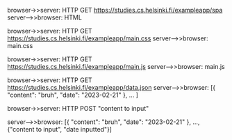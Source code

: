browser->>server: HTTP GET https://studies.cs.helsinki.fi/exampleapp/spa
server-->>browser: HTML
    
browser->>server: HTTP GET https://studies.cs.helsinki.fi/exampleapp/main.css
server-->>browser: main.css
    
browser->>server: HTTP GET https://studies.cs.helsinki.fi/exampleapp/main.js
server-->>browser: main.js
    
browser->>server: HTTP GET https://studies.cs.helsinki.fi/exampleapp/data.json
server-->>browser: [{ "content": "bruh", "date": "2023-02-21" }, ... ]  

browser->>server: HTTP POST "content to input"

server-->>browser: [{ "content": "bruh", "date": "2023-02-21" }, ..., {"content to input", "date inputted"}]  